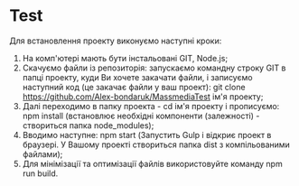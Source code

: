 # Test
Для встановлення проекту виконуємо наступні кроки:
1) На комп'ютері мають бути інстальовані GIT, Node.js;
2) Скачуємо файли із репозиторія: запускаємо командну строку GIT в папці проекту, куди Ви хочете закачати файли, і записуємо наступний код (це закачає файли у ваш проект): git clone https://github.com/Alex-bondaruk/MassmediaTest ім'я проекту;
3) Далі переходимо в папку проекта - cd ім'я проекту і прописуємо: npm install (встановлює необхідні компоненти (залежності) - створиться папка node_modules);
4) Вводимо наступне: npm start (Запустить Gulp і відкриє проект в браузері. У Вашому проекті створиться папка dist з компільованими файлами);
5) Для мінімізації та оптимізації файлів використовуйте команду npm run build.
